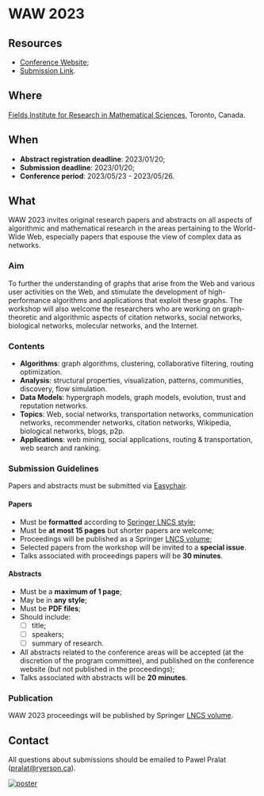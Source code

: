 # WAW 2023

## Resources

- [Conference Website](https://math.ryerson.ca/waw2023/);
- [Submission Link](https://easychair.org/conferences/?conf=waw2023).

## Where 

[Fields Institute for Research in Mathematical Sciences](http://www.fields.utoronto.ca), Toronto, Canada. 

## When 

- **Abstract registration deadline**: 2023/01/20; 
- **Submission deadline**: 2023/01/20; 
- **Conference period**: 2023/05/23 - 2023/05/26. 

## What 

WAW 2023 invites original research papers and abstracts on all aspects of algorithmic and mathematical research in the areas pertaining to the World-Wide Web, especially papers that espouse the view of complex data as networks.

### Aim

To further the understanding of graphs that arise from the Web and various user activities on the Web, and stimulate the development of high-performance algorithms and applications that exploit these graphs. The workshop will also welcome the researchers who are working on graph-theoretic and algorithmic aspects of citation networks, social networks, biological networks, molecular networks, and the Internet.

### Contents 

- **Algorithms**: graph algorithms, clustering, collaborative filtering, routing optimization.
- **Analysis**: structural properties, visualization, patterns, communities, discovery, flow simulation.
- **Data Models**: hypergraph models, graph models, evolution, trust and reputation networks.
- **Topics**: Web, social networks, transportation networks, communication networks, recommender networks, citation networks, Wikipedia, biological networks, blogs, p2p.
- **Applications**: web mining, social applications, routing & transportation, web search and ranking.

### Submission Guidelines 

Papers and abstracts must be submitted via [Easychair](https://easychair.org/conferences/?conf=waw2023).

#### Papers

- Must be **formatted** according to [Springer LNCS style](http://www.springer.com/computer/lncs?SGWID=0-164-6-793341-0);
- Must be **at most 15 pages** but shorter papers are welcome;
- Proceedings will be published as a Springer [LNCS volume](http://www.springer.com/computer/lncs?SGWID=0-164-0-0-0);
- Selected papers from the workshop will be invited to a **special issue**. 
- Talks associated with proceedings papers will be **30 minutes**.

#### Abstracts 

- Must be a **maximum of 1 page**; 
- May be in **any style**;
- Must be **PDF files**;
- Should include: 
  - [ ] title;
  - [ ] speakers;
  - [ ] summary of research. 
- All abstracts related to the conference areas will be accepted (at the discretion of the program committee), and published on the conference website (but not published in the proceedings);
- Talks associated with abstracts will be **20 minutes**.

### Publication 

WAW 2023 proceedings will be published by Springer [LNCS volume](http://www.springer.com/computer/lncs?SGWID=0-164-0-0-0). 

## Contact 

All questions about submissions should be emailed to Pawel Pralat (pralat@ryerson.ca).

[![poster](https://math.ryerson.ca/waw2023/images/WAW2023-poster.png)](https://math.ryerson.ca/waw2023/)